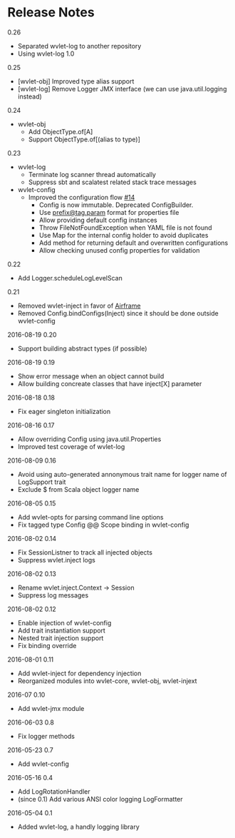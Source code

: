 Release Notes
====
0.26
 * Separated wvlet-log to another repository
 * Using wvlet-log 1.0

0.25
 * [wvlet-obj] Improved type alias support
 * [wvlet-log] Remove Logger JMX interface (we can use java.util.logging instead) 

0.24
 * wvlet-obj
    - Add ObjectType.of[A]
    - Support ObjectType.of[(alias to type)]

0.23
 * wvlet-log
    - Terminate log scanner thread automatically
    - Suppress sbt and scalatest related stack trace messages
 * wvlet-config 
    - Improved the configuration flow [#14](https://github.com/wvlet/wvlet/pull/14)
       - Config is now immutable. Deprecated ConfigBuilder.
       - Use prefix@tag.param format for properties file
       - Allow providing default config instances
       - Throw FileNotFoundException when YAML file is not found
       - Use Map for the internal config holder to avoid duplicates
       - Add method for returning default and overwritten configurations
       - Allow checking unused config properties for validation

0.22
 * Add Logger.scheduleLogLevelScan

0.21
 * Removed wvlet-inject in favor of [Airframe](https://github.com/wvlet/airframe)
 * Removed Config.bindConfigs(Inject) since it should be done outside wvlet-config 

2016-08-19 0.20
 * Support building abstract types (if possible)

2016-08-19 0.19
 * Show error message when an object cannot build 
 * Allow building concreate classes that have inject[X] parameter

2016-08-18 0.18
 * Fix eager singleton initialization

2016-08-16 0.17
 * Allow overriding Config using java.util.Properties
 * Improved test coverage of wvlet-log

2016-08-09 0.16
 * Avoid using auto-generated annonymous trait name for logger name of LogSupport trait
 * Exclude $ from Scala object logger name

2016-08-05 0.15 
 * Add wvlet-opts for parsing command line options
 * Fix tagged type Config @@ Scope binding in wvlet-config

2016-08-02 0.14
 * Fix SessionListner to track all injected objects
 * Suppress wvlet.inject logs

2016-08-02 0.13
 * Rename wvlet.inject.Context -> Session
 * Suppress log messages

2016-08-02 0.12
 * Enable injection of wvlet-config
 * Add trait instantiation support
 * Nested trait injection support
 * Fix binding override

2016-08-01 0.11
 * Add wvlet-inject for dependency injection
 * Reorganized modules into wvlet-core, wvlet-obj, wvlet-injext

2016-07 0.10
 * Add wvlet-jmx module

2016-06-03 0.8
 * Fix logger methods

2016-05-23 0.7
 * Add wvlet-config 

2016-05-16 0.4
 * Add LogRotationHandler
 * (since 0.1) Add various ANSI color logging LogFormatter

2016-05-04 0.1
 * Added wvlet-log, a handly logging library
